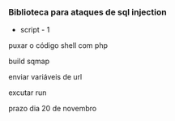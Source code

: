 ### Biblioteca para ataques de sql injection

- script - 1

puxar o código shell com php

build sqmap

enviar variáveis de url 

excutar run 

prazo dia 20 de novembro